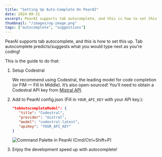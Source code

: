 ```yaml
---
title: "Setting Up Auto-Complete On PearAI"
date: 2024-08-31
excerpt: PearAI supports tab autocomplete, and this is how to set this up. Tab autocomplete predicts / suggests what you would type next as you’re coding!
thumbnail: "/images/og-image.png"
tags: ["autocomplete", "suggestions"]
---
```


PearAI supports tab autocomplete, and this is how to set this up. Tab autocomplete predicts/suggests what you would type next as you’re coding!

This is the guide to do that:

1. Setup Codestral

   We recommend using Codestral, the leading model for code completion (or FIM — Fill In Middle). It’s also open-sourced! You’ll need to obtain a Codestral API key from [Mistral API](https://console.mistral.ai/).

2. Add to PearAI config.json (Fill in `YOUR_API_KEY` with your API key.):

   ```json
   "tabAutocompleteModel": {
      "title": "Codestral",
      "provider": "mistral",
      "model": "codestral-latest",
      "apiKey": "YOUR_API_KEY"
   }
   ```

   ![Command Palette in PearAI (Cmd/Ctrl+Shift+P)](/images/blog/open-pearai-config.png)

3. Enjoy the development speed up with autocomplete!
